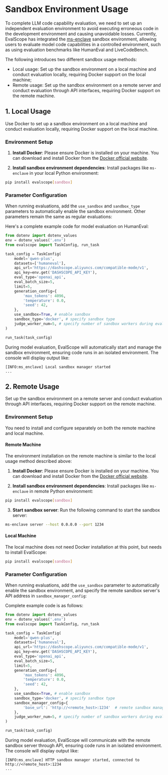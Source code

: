 # Sandbox Environment Usage

To complete LLM code capability evaluation, we need to set up an independent evaluation environment to avoid executing erroneous code in the development environment and causing unavoidable losses. Currently, EvalScope has integrated the [ms-enclave](https://github.com/modelscope/ms-enclave) sandbox environment, allowing users to evaluate model code capabilities in a controlled environment, such as using evaluation benchmarks like HumanEval and LiveCodeBench.

The following introduces two different sandbox usage methods:

- Local usage: Set up the sandbox environment on a local machine and conduct evaluation locally, requiring Docker support on the local machine;
- Remote usage: Set up the sandbox environment on a remote server and conduct evaluation through API interfaces, requiring Docker support on the remote machine.

## 1. Local Usage

Use Docker to set up a sandbox environment on a local machine and conduct evaluation locally, requiring Docker support on the local machine.

### Environment Setup

1. **Install Docker**: Please ensure Docker is installed on your machine. You can download and install Docker from the [Docker official website](https://www.docker.com/get-started).

2. **Install sandbox environment dependencies**: Install packages like `ms-enclave` in your local Python environment:

```bash
pip install evalscope[sandbox]
```

### Parameter Configuration
When running evaluations, add the `use_sandbox` and `sandbox_type` parameters to automatically enable the sandbox environment. Other parameters remain the same as regular evaluations:

Here's a complete example code for model evaluation on HumanEval:
```python
from dotenv import dotenv_values
env = dotenv_values('.env')
from evalscope import TaskConfig, run_task

task_config = TaskConfig(
    model='qwen-plus',
    datasets=['humaneval'],
    api_url='https://dashscope.aliyuncs.com/compatible-mode/v1',
    api_key=env.get('DASHSCOPE_API_KEY'),
    eval_type='openai_api',
    eval_batch_size=5,
    limit=5,
    generation_config={
        'max_tokens': 4096,
        'temperature': 0.0,
        'seed': 42,
    },
    use_sandbox=True, # enable sandbox
    sandbox_type='docker', # specify sandbox type
    judge_worker_num=5, # specify number of sandbox workers during evaluation
)

run_task(task_config)
```

During model evaluation, EvalScope will automatically start and manage the sandbox environment, ensuring code runs in an isolated environment. The console will display output like:
```text
[INFO:ms_enclave] Local sandbox manager started
...
```

## 2. Remote Usage

Set up the sandbox environment on a remote server and conduct evaluation through API interfaces, requiring Docker support on the remote machine.

### Environment Setup

You need to install and configure separately on both the remote machine and local machine.

#### Remote Machine

The environment installation on the remote machine is similar to the local usage method described above:

1. **Install Docker**: Please ensure Docker is installed on your machine. You can download and install Docker from the [Docker official website](https://www.docker.com/get-started).

2. **Install sandbox environment dependencies**: Install packages like `ms-enclave` in remote Python environment:

```bash
pip install evalscope[sandbox]
```

3. **Start sandbox server**: Run the following command to start the sandbox server:

```bash
ms-enclave server --host 0.0.0.0 --port 1234
```

#### Local Machine

The local machine does not need Docker installation at this point, but needs to install EvalScope:

```bash
pip install evalscope[sandbox]
```

### Parameter Configuration

When running evaluations, add the `use_sandbox` parameter to automatically enable the sandbox environment, and specify the remote sandbox server's API address in `sandbox_manager_config`:

Complete example code is as follows:
```python
from dotenv import dotenv_values
env = dotenv_values('.env')
from evalscope import TaskConfig, run_task

task_config = TaskConfig(
    model='qwen-plus',
    datasets=['humaneval'],
    api_url='https://dashscope.aliyuncs.com/compatible-mode/v1',
    api_key=env.get('DASHSCOPE_API_KEY'),
    eval_type='openai_api',
    eval_batch_size=5,
    limit=5,
    generation_config={
        'max_tokens': 4096,
        'temperature': 0.0,
        'seed': 42,
    },
    use_sandbox=True, # enable sandbox
    sandbox_type='docker', # specify sandbox type
    sandbox_manager_config={
        'base_url': 'http://<remote_host>:1234'  # remote sandbox manager URL
    },
    judge_worker_num=5, # specify number of sandbox workers during evaluation
)

run_task(task_config)
```

During model evaluation, EvalScope will communicate with the remote sandbox server through API, ensuring code runs in an isolated environment. The console will display output like:
```text
[INFO:ms_enclave] HTTP sandbox manager started, connected to http://<remote_host>:1234
...
```